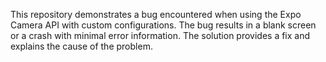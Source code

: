 This repository demonstrates a bug encountered when using the Expo Camera API with custom configurations. The bug results in a blank screen or a crash with minimal error information. The solution provides a fix and explains the cause of the problem.